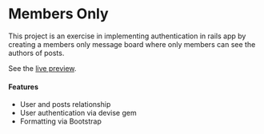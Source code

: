# Members Only

This project is an exercise in implementing authentication in rails app by creating a members only message board where only members can see the authors of posts.

See the <a href="https://mighty-shore-85493.herokuapp.com">live preview</a>.

<h4>Features</h4>
<ul>
  <li>User and posts relationship</li>
  <li>User authentication via devise gem</li>
  <li>Formatting via Bootstrap</li>
</ul>
